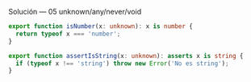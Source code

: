 Solución — 05 unknown/any/never/void

```ts
export function isNumber(x: unknown): x is number {
  return typeof x === 'number';
}

export function assertIsString(x: unknown): asserts x is string {
  if (typeof x !== 'string') throw new Error('No es string');
}
```
